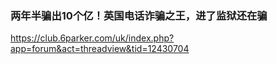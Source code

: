 ### 两年半骗出10个亿！英国电话诈骗之王，进了监狱还在骗
https://club.6parker.com/uk/index.php?app=forum&act=threadview&tid=12430704